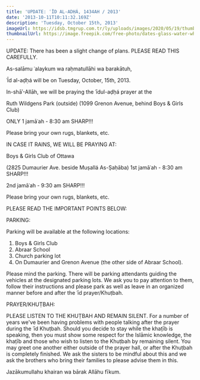 ```yaml
---
title: 'UPDATE: ʿĪD AL-ADḤÁ, 1434AH / 2013'
date: '2013-10-11T10:11:32.169Z'
description: 'Tuesday, October 15th, 2013'
imageUrl: https://idsb.tmgrup.com.tr/ly/uploads/images/2020/05/19/thumbs/800x531/36609.jpg
thumbnailUrl: https://image.freepik.com/free-photo/dates-glass-water-white-wooden-table-ramadan-iftar-food_89245-85.jpg
---
```


UPDATE: There has been a slight change of plans. PLEASE READ THIS CAREFULLY.

As-salāmu ʿalaykum wa raḥmatullāhi wa barakātuh,

ʿĪd al-aḍḥá will be on Tuesday, October, 15th, 2013.

In-shāʾ-Allāh, we will be praying the ʿīdul-aḍḥá prayer at the

Ruth Wildgens Park (outside)
(1099 Grenon Avenue, behind Boys & Girls Club)

ONLY 1 jamāʿah - 8:30 am SHARP!!!

Please bring your own rugs, blankets, etc.

IN CASE IT RAINS, WE WILL BE PRAYING AT:

Boys & Girls Club of Ottawa

(2825 Dumaurier Ave. beside Muṣallá As-Ṣaḥāba)
1st jamāʿah - 8:30 am SHARP!!!

2nd jamāʿah - 9:30 am SHARP!!!

Please bring your own rugs, blankets, etc.

PLEASE READ THE IMPORTANT POINTS BELOW:

PARKING:

Parking will be available at the following locations:

1. Boys & Girls Club
2. Abraar School
3. Church parking lot
4. On Dumaurier and Grenon Avenue (the other side of Abraar School).

Please mind the parking. There will be parking attendants guiding the vehicles at the designated parking lots. We ask you to pay attention to them, follow their instructions and please park as well as leave in an organized manner before and after the ʿīd prayer/Khuṭbah.

PRAYER/KHUṬBAH:

PLEASE LISTEN TO THE KHUṬBAH AND REMAIN SILENT. For a number of years we've been having problems with people talking after the prayer during the ʿīd Khuṭbah. Should you decide to stay while the khaṭīb is speaking, then you must show some respect for the Islāmic knowledge, the khaṭīb and those who wish to listen to the Khuṭbah by remaining silent. You may greet one another either outside of the prayer hall, or after the Khuṭbah is completely finished. We ask the sisters to be mindful about this and we ask the brothers who bring their families to please advise them in this.

Jazākumullahu khairan wa bārak Allāhu fīkum.
